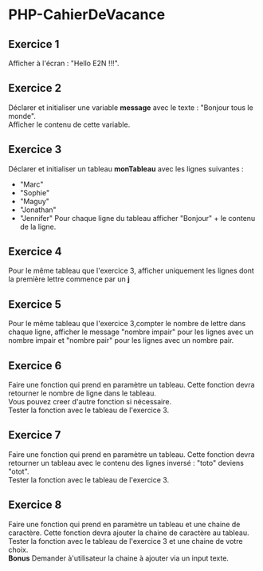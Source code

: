 # PHP-CahierDeVacance

## Exercice 1
Afficher à l'écran : "Hello E2N !!!".

## Exercice 2
Déclarer et initialiser une variable **message** avec le texte : "Bonjour tous le monde".  
Afficher le contenu de cette variable.

## Exercice 3
Déclarer et initialiser un tableau **monTableau** avec les lignes suivantes :
- "Marc"
- "Sophie"
- "Maguy"
- "Jonathan"
- "Jennifer"
Pour chaque ligne du tableau afficher "Bonjour" + le contenu de la ligne.

## Exercice 4
Pour le même tableau que l'exercice 3, afficher uniquement les lignes dont la première lettre commence par un **j**

## Exercice 5
Pour le même tableau que l'exercice 3,compter le nombre de lettre dans chaque ligne, afficher le message "nombre impair" pour les lignes avec un nombre impair et "nombre pair" pour les lignes avec un nombre pair.

## Exercice 6
Faire une fonction qui prend en paramètre un tableau. Cette fonction devra retourner le nombre de ligne dans le tableau.  
Vous pouvez creer d'autre fonction si nécessaire.  
Tester la fonction avec le tableau de l'exercice 3.

## Exercice 7
Faire une fonction qui prend en paramètre un tableau. Cette fonction devra retourner un tableau avec le contenu des lignes inversé : "toto" deviens "otot".  
Tester la fonction avec le tableau de l'exercice 3.

## Exercice 8
Faire une fonction qui prend en paramètre un tableau et une chaine de caractère. Cette fonction devra ajouter la chaine de caractère au tableau.  
Tester la fonction avec le tableau de l'exercice 3 et une chaine de votre choix.  
**Bonus** Demander à'utilisateur la chaine à ajouter via un input texte.
